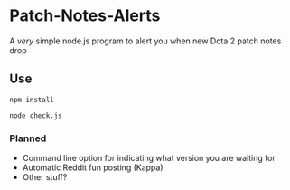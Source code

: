 # Patch-Notes-Alerts
A *very* simple node.js program to alert you when new Dota 2 patch notes drop

## Use

```npm install```


```node check.js```

### Planned

* Command line option for indicating what version you are waiting for
* Automatic Reddit fun posting (Kappa)
* Other stuff?
